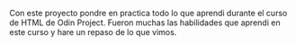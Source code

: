 Con este proyecto pondre en practica todo lo que aprendi durante el curso de HTML de Odin Project.
Fueron muchas las habilidades que aprendi en este curso y hare un repaso de lo que vimos.